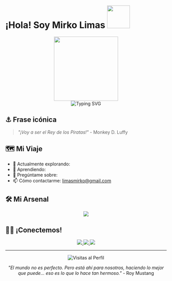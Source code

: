 #  ¡Hola! Soy Mirko Limas <img src="https://media.tenor.com/lO6HqZ3I2dIAAAAi/e.gif" width="71"/>

<div align="center">
  <img src="https://media.tenor.com/getgZf-P-I8AAAAi/luffy-one-piece.gif" width="200"/>

</div>

<div align="center">
  <img src="https://readme-typing-svg.herokuapp.com?font=Fira+Code&weight=500&size=50&pause=1000&color=FF6B6B&center=true&vCenter=true&width=900&height=100&lines=Desarrollador+Web;Apasionado+por+la+Tecnología;Siempre+Aprendiendo" alt="Typing SVG" />
</div>

## ⚓ Frase  icónica 
> *"¡Voy a ser el Rey de los Piratas!"* - Monkey D. Luffy

## 🗺️ Mi Viaje
- 🔭 Actualmente explorando: 
- 🌱 Aprendiendo:
- 💬 Pregúntame sobre: 
- 📫 Cómo contactarme: limasmirko@gmail.com



## 🛠️ Mi Arsenal
<div align="center">
  <img src="https://skillicons.dev/icons?i=js,html,css,react,git,github&theme=dark" />
</div>


## 🏴‍☠️ ¡Conectemos!
<div align="center">
  <a href="https://github.com/YOUR_GITHUB_USERNAME">
    <img src="https://img.shields.io/badge/GitHub-100000?style=for-the-badge&logo=github&logoColor=white" />
  </a>
  <a href="https://linkedin.com/in/YOUR_LINKEDIN_USERNAME">
    <img src="https://img.shields.io/badge/LinkedIn-0077B5?style=for-the-badge&logo=linkedin&logoColor=white" />
  </a>
  <a href="mailto:limasmirko@gmail.com">
    <img src="https://img.shields.io/badge/Gmail-D14836?style=for-the-badge&logo=gmail&logoColor=white" />
  </a>
</div>

---
<div align="center">
  <img src="https://komarev.com/ghpvc/?username=YOUR_GITHUB_USERNAME&style=flat-square&color=ff6b6b" alt="Visitas al Perfil"/>


*"El mundo no es perfecto. Pero está ahí para nosotros, haciendo lo mejor que puede... eso es lo que lo hace tan hermoso."* - Roy Mustang




